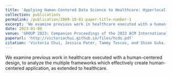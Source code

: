 ```yaml
---
title: 'Applying Human-Centered Data Science to Healthcare: Hyperlocal Modeling of COVID-19 Hospitalizations'
collection: publications
permalink: /publication/2009-10-01-paper-title-number-1
excerpt: 'We examine previous work in healthcare executed with a human-centered design, to analyze the multiple frameworks which effectively create human-centered application, as extended to healthcare.'
date: 2023-01-08
venue: 'GROUP 2023: Companion Proceedings of the 2023 ACM International Conference on Supporting Group Work'
paperurl: 'http://victoriachui.github.io/files/hcds.pdf'
citation: 'Victoria Chui, Jessica Pater, Tammy Toscos, and Shion Guha. 2023. Applying Human-Centered Data Science to Healthcare: Hyperlocal Modeling of COVID-19 Hospitalizations. In Companion Proceedings of the 2023 ACM International Conference on Supporting Group Work (GROUP 23). Association for Computing Machinery, New York, NY, USA, 24–26. https://doi.org/10.1145/3565967.3570979'
---
```

We examine previous work in healthcare executed with a human-centered design, to analyze the multiple frameworks which effectively create human-centered application, as extended to healthcare.
